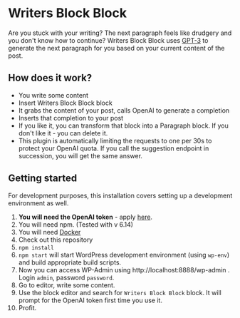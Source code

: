 # Writers Block Block

Are you stuck with your writing? The next paragraph feels like drudgery and you don't know how to continue?
Writers Block Block uses [GPT-3](https://deliber.at/2020/gpt-3/) to generate the next paragraph for you based on your current content of the post.

## How does it work?

- You write some content
- Insert Writers Block Block block
- It grabs the content of your post, calls OpenAI to generate a completion
- Inserts that completion to your post
- If you like it, you can transform that block into a Paragraph block. If you don't like it - you can delete it.
- This plugin is automatically limiting the requests to one per 30s to protect your OpenAI quota. If you call the suggestion endpoint in succession, you will get the same answer.

## Getting started

For development purposes, this installation covers setting up a development environment as well. 

1. **You will need the OpenAI token** - apply [here](https://beta.openai.com/).
2. You will need npm. (Tested with v 6.14)
3. You will need [Docker](https://www.docker.com/products/docker-desktop)
4. Check out this repository
5. `npm install`
6. `npm start` will start WordPress development environment (using `wp-env`) and build appropriate build scripts.
7. Now you can access WP-Admin using http://localhost:8888/wp-admin . Login `admin`, password `password`.
8. Go to editor, write some content.
9.  Use the block editor and search for `Writers Block Block` block. It will prompt for the OpenAI token first time you use it.
10. Profit.

